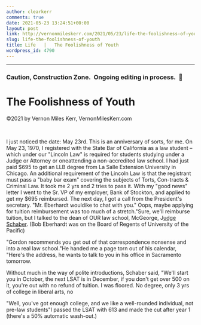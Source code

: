 ```yaml
---
author: clearkerr
comments: true
date: 2021-05-23 13:24:51+00:00
layout: post
link: http://vernonmileskerr.com/2021/05/23/life-the-foolishness-of-youth/
slug: life-the-foolishness-of-youth
title: Life   |   The Foolishness of Youth
wordpress_id: 4790
---
```


* * *




### Caution, Construction Zone.  Ongoing editing in process.  🙂




# The Foolishness of Youth




©2021 by Vernon Miles Kerr, VernonMilesKerr.com




 






I just noticed the date: May 23rd. This is an anniversary of sorts, for me. On May 23, 1970, I registered with the State Bar of California as a law student – which under our "Lincoln Law" is required for students studying under a Judge or Attorney or oneattending a non-accredited law school. I had just paid $695 to get an LLB degree from La Salle Extension University in Chicago. An additional requirement of the Lincoln Law is that the registrant must pass a "baby bar exam" covering the subjects of Torts, Con-tracts & Criminal Law. It took me 2 yrs and 2 tries to pass it. With my "good news" letter I went to the Sr. VP of my employer, Bank of Stockton, and applied to get my $695 reimbursed. The next day, I got a call from the President's secretary. "Mr. Eberhardt wouldike to chat with you." Oops, maybe applying for tuition reimbursement was too much of a stretch."Sure, we'll reimburse tuition, but I talked to the dean of OUR law school, McGeorge, J[udge Schaber](https://www.saccourt.ca.gov/locations/downtown.aspx). (Bob Eberhardt was on the Board of Regents of University of the Pacific)







"Gordon recommends you get out of that correspondence nonsense and into a real law school."He handed me a page torn out of his calendar, "Here's the address, he wants to talk to you in his office in Sacramento tomorrow.







Without much in the way of polite introductions, Schaber said, "We'll start you in October, the next LSAT is in December, if you don't get over 500 on it, you're out with no refund of tuition. I was floored. No degree, only 3 yrs of college in liberal arts, no







"Well, you've got enough college, and we like a well-rounded individual, not pre-law students"I passed the LSAT with 613 and made the cut after year 1 (there's a 50% automatic wash-out.) 



